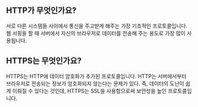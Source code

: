 ## HTTP가 무엇인가요?
서로 다른 시스템들 사이에서 통신을 주고받게 해주는 가장 기초적인 프로토콜입니다. 웹 서핑을 할 때 서버에서 자신의 브라우저로 데이터를 전송해 주는 용도로 가장 많이 사용됩니다.

## HTTPS는 무엇인가요?
HTTPS는 HTTP에 데이터 암호화가 추가된 프로토콜입니다. HTTP는 서버에서부터 브라우저로 전송되는 정보가 암호화되지 않는다는 문제가 있다. 즉, 데이터의 도난이 쉽게 이뤄질 수 있다는 것인데, HTTPS는 SSL을 사용함으로써 보안성을 높인 프로토콜입니다.